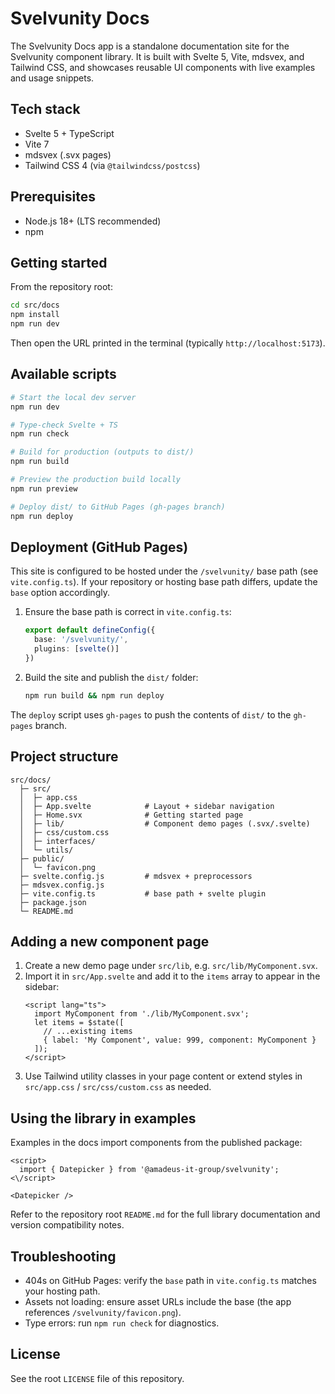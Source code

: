 # Svelvunity Docs

The Svelvunity Docs app is a standalone documentation site for the Svelvunity component library. It is built with Svelte 5, Vite, mdsvex, and Tailwind CSS, and showcases reusable UI components with live examples and usage snippets.

## Tech stack

- Svelte 5 + TypeScript
- Vite 7
- mdsvex (.svx pages)
- Tailwind CSS 4 (via `@tailwindcss/postcss`)

## Prerequisites

- Node.js 18+ (LTS recommended)
- npm

## Getting started

From the repository root:

```bash
cd src/docs
npm install
npm run dev
```

Then open the URL printed in the terminal (typically `http://localhost:5173`).

## Available scripts

```bash
# Start the local dev server
npm run dev

# Type-check Svelte + TS
npm run check

# Build for production (outputs to dist/)
npm run build

# Preview the production build locally
npm run preview

# Deploy dist/ to GitHub Pages (gh-pages branch)
npm run deploy
```

## Deployment (GitHub Pages)

This site is configured to be hosted under the `/svelvunity/` base path (see `vite.config.ts`). If your repository or hosting base path differs, update the `base` option accordingly.

1. Ensure the base path is correct in `vite.config.ts`:
   ```ts
   export default defineConfig({
     base: '/svelvunity/',
     plugins: [svelte()]
   })
   ```
2. Build the site and publish the `dist/` folder:
   ```bash
   npm run build && npm run deploy
   ```

The `deploy` script uses `gh-pages` to push the contents of `dist/` to the `gh-pages` branch.

## Project structure

```
src/docs/
  ├─ src/
  │  ├─ app.css
  │  ├─ App.svelte            # Layout + sidebar navigation
  │  ├─ Home.svx              # Getting started page
  │  ├─ lib/                  # Component demo pages (.svx/.svelte)
  │  ├─ css/custom.css
  │  ├─ interfaces/
  │  └─ utils/
  ├─ public/
  │  └─ favicon.png
  ├─ svelte.config.js         # mdsvex + preprocessors
  ├─ mdsvex.config.js
  ├─ vite.config.ts           # base path + svelte plugin
  ├─ package.json
  └─ README.md
```

## Adding a new component page

1. Create a new demo page under `src/lib`, e.g. `src/lib/MyComponent.svx`.
2. Import it in `src/App.svelte` and add it to the `items` array to appear in the sidebar:
   ```svelte
   <script lang="ts">
     import MyComponent from './lib/MyComponent.svx';
     let items = $state([
       // ...existing items
       { label: 'My Component', value: 999, component: MyComponent }
     ]);
   </script>
   ```
3. Use Tailwind utility classes in your page content or extend styles in `src/app.css` / `src/css/custom.css` as needed.

## Using the library in examples

Examples in the docs import components from the published package:

```svelte
<script>
  import { Datepicker } from '@amadeus-it-group/svelvunity';
<\/script>

<Datepicker />
```

Refer to the repository root `README.md` for the full library documentation and version compatibility notes.

## Troubleshooting

- 404s on GitHub Pages: verify the `base` path in `vite.config.ts` matches your hosting path.
- Assets not loading: ensure asset URLs include the base (the app references `/svelvunity/favicon.png`).
- Type errors: run `npm run check` for diagnostics.

## License

See the root `LICENSE` file of this repository.
